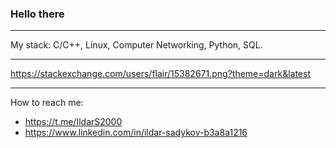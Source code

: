 ### Hello there

---

My stack: C/C++, Linux, Computer Networking, Python, SQL.

---

https://stackexchange.com/users/flair/15382671.png?theme=dark&latest

---

How to reach me: 

 - https://t.me/IldarS2000
 - https://www.linkedin.com/in/ildar-sadykov-b3a8a1216
